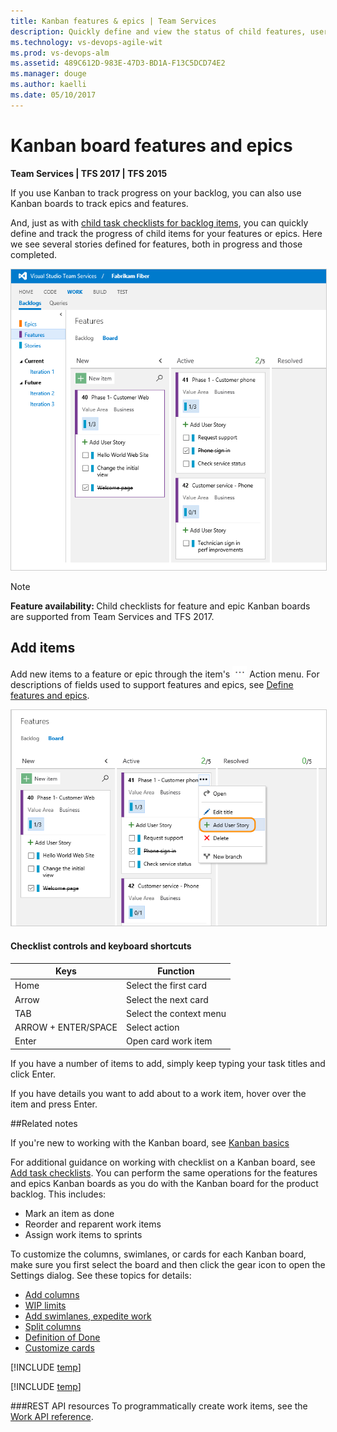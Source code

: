 ```yaml
---
title: Kanban features & epics | Team Services 
description: Quickly define and view the status of child features, user stories, or product backlog items when working in the Kanban features or epic boards in Visual Studio Team Services (VSTS)   
ms.technology: vs-devops-agile-wit
ms.prod: vs-devops-alm
ms.assetid: 489C612D-983E-47D3-BD1A-F13C5DCD74E2  
ms.manager: douge
ms.author: kaelli
ms.date: 05/10/2017
---
```



# Kanban board features and epics  

<b>Team Services | TFS 2017 | TFS 2015 </b>


If you use Kanban to track progress on your backlog, you can also use Kanban boards to track epics and features.  

And, just as with [child task checklists for backlog items](add-task-checklists.md), you can quickly define and track the progress of child items for your features or epics. Here we see several stories defined for features, both in progress and those completed.    

<img src="_img/features-with-stories.png" alt="Web portal, Features Kanban board with several user stories defined" style="border: 1px solid #CCCCCC;" />

>[!NOTE]  
><b>Feature availability: </b>Child checklists for feature and epic Kanban boards are supported from Team Services and TFS 2017.  

## Add items    

Add new items to a feature or epic through the item's ![actions icon](../_img/icons/actions-icon.png) Action menu. For descriptions of fields used to support features and epics, see [Define features and epics](../backlogs/define-features-epics.md). 

<img src="_img/features-add-story.png" alt="Web portal, Feature Kanban board, Open the context menu of a feature to add a story" style="border: 1px solid #CCCCCC;" /> 


#### Checklist controls and keyboard shortcuts

| Keys                  | Function     | 
|--------------------------|-----------------| 
| Home  | Select the first card  | 
| Arrow | Select the next card  | 
| TAB | Select the context menu  | 
| ARROW + ENTER/SPACE | Select action  |  
| Enter | Open card work item  |  



If you have a number of items to add, simply keep typing your task titles and click Enter. 

If you have details you want to add about to a work item, hover over the item and press Enter.  
 

##Related notes

If you're new to working with the Kanban board, see [Kanban basics](kanban-basics.md)

For additional guidance on working with checklist on a Kanban board, see [Add task checklists](add-task-checklists.md). You can perform the same operations for the features and epics Kanban boards as you do with the Kanban board for the product backlog. This includes:    

- Mark an item as done  
- Reorder and reparent work items  
- Assign work items to sprints   

To customize the columns, swimlanes, or cards for each Kanban board, make sure you first select the board and then click the gear icon to open the Settings dialog. See these topics for details: 

* [Add columns](add-columns.md)  
* [WIP limits](wip-limits.md)  
* [Add swimlanes, expedite work](expedite-work.md)   
* [Split columns](split-columns.md)   
* [Definition of Done](definition-of-done.md)  
* [Customize cards](../customize/customize-cards.md)  

[!INCLUDE [temp](../_shared/kanban-board-controls.md)]  

[!INCLUDE [temp](../_shared/live-updates.md)]  

###REST API resources
To programmatically create work items, see the [Work API reference](https://www.visualstudio.com/en-us/integrate/api/wit/batch).
